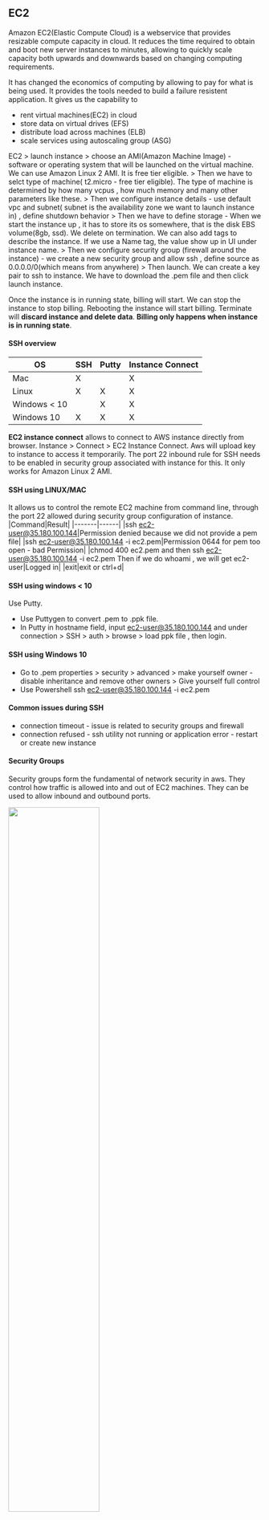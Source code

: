 ## EC2
Amazon EC2(Elastic Compute Cloud) is a webservice that provides resizable compute capacity in cloud. It reduces the time required to obtain and boot new server instances to minutes, allowing to quickly scale capacity both upwards and downwards based on changing computing requirements.

It has changed the economics of computing by allowing to pay for what is being used. It provides the tools needed to build a failure resistent application.
It gives us the capability to 
+ rent virtual machines(EC2) in cloud
+ store data on virtual drives (EFS)
+ distribute load across machines (ELB)
+ scale services using autoscaling group (ASG)

EC2 > launch instance > choose an AMI(Amazon Machine Image) - software or operating system that will be launched on the virtual machine. We can use Amazon Linux 2 AMI. It is free tier eligible. > Then we have to selct type of machine( t2.micro - free tier eligible). The type of machine is determined by how many vcpus , how much memory and many other parameters like these. > Then we configure instance details - use default vpc and subnet( subnet is the availability zone we want to launch instance in) , define shutdown behavior > Then we have to define storage - When we start the instance up , it has to store its os somewhere, that is the disk EBS volume(8gb, ssd). We delete on termination. We can also add tags to describe the instance. If we use a Name tag, the value show up in UI under instance name. > Then we configure security group (firewall around the instance) - we create a new security group and allow ssh , define source as 0.0.0.0/0(which means from anywhere) > Then launch. We can create a key pair to ssh to instance. We have to download the .pem file and then click launch instance.

Once the instance is in running state, billing will start. We can stop the instance to stop billing. Rebooting the instance will start billing. Terminate will **discard instance and delete data**. **Billing only happens when instance is in running state**.

#### SSH overview 

|OS|SSH|Putty|Instance Connect|
|--|---|-----|----------------|
|Mac|X||X|
|Linux|X|X|X|
|Windows < 10||X|X|
|Windows 10|X|X|X|

**EC2 instance connect** allows to connect to AWS instance directly from browser. Instance > Connect > EC2 Instance Connect. Aws will upload key to instance to access it temporarily. The port 22 inbound rule for SSH needs to be enabled in security group associated with instance for this. It only works for Amazon Linux 2 AMI.

#### SSH using LINUX/MAC
It allows us to control the remote EC2 machine from command line, through the port 22 allowed during security group configuration of instance.
|Command|Result|
|-------|------|
|ssh ec2-user@35.180.100.144|Permission denied because we did not provide a pem file|
|ssh ec2-user@35.180.100.144 -i ec2.pem|Permission 0644 for pem too open - bad Permission|
|chmod 400 ec2.pem and then ssh ec2-user@35.180.100.144 -i ec2.pem Then if we do whoami , we will get ec2-user|Logged in|
|exit|exit or ctrl+d|

#### SSH using windows < 10

Use Putty.
+ Use Puttygen to convert .pem to .ppk file.
+ In Putty in hostname field, input ec2-user@35.180.100.144 and under connection > SSH > auth > browse > load ppk file , then login.

#### SSH using Windows 10

+ Go to .pem properties > security > advanced > make yourself owner - disable inheritance and remove other owners > Give yourself full control
+ Use Powershell ssh ec2-user@35.180.100.144 -i ec2.pem

#### Common issues during SSH

+ connection timeout - issue is related to security groups and firewall
+ connection refused - ssh utility not running or application error - restart or create new instance

#### Security Groups

Security groups form the fundamental of network security in aws. They control how traffic is allowed into and out of EC2 machines. They can be used to allow inbound and outbound ports.

<img src="https://raw.githubusercontent.com/dhrub123/AWS/master/EC2/SG_1.PNG" width="60%" height="60%"/>

Network Security > Security Groups : 

They have inbound and outbound tabs. In inbound, by default there is no rule, nothing is allowed. We have to add a rule. If no rule is added, timeout will happen if we try to ssh into instance. In outbound tab, all traffic out of the instance is enabled by default. Each rule has 5 things :
+ Type - SSH/HTTP
+ Protocol - TCP
+ Port Range - 22
+ Source - Custom 0.0.0.0/0
+ Description

The security groups act as a firewall and regulate
+ access to ports
+ authorised ip ranges
+ control of inbound network ( from other to instance) 
+ control of outbound network ( from instance to other)
+ **security groups can be attached to multiple instances and one instance can have multiple security groups**
+ security groups are locked down to vpc/region combination - They have to be created in a different region or a different vpc.
+ They live outside EC2. When they block traffic, EC2 is not even aware of the blocked traffic.
+ It is recommended to maintain a separate security group for SSH access.
+ **By default all inbound traffic is blocked and all outbound traffic is allowed**

<img src="https://raw.githubusercontent.com/dhrub123/AWS/master/EC2/SG_2.PNG" width="80%" height="80%"/>

#### Referencing other security groups:
Security groups can refer other security groups, ip adresses, cidr blocks but **not DNS names**.
If we have a security group 1 which authorizes inbound traffic from security group 1 and security group 2, then that helps us in the following way. Suppose there are 4 instances. I1 has SG1 attached. I2 has SG2 attached. I3 has SG3 attached. I4 has SG1 attached. So inbound traffic is allowed to I4 from I1 and I2.
Inbound traffic is allowed to I1 from I4 and I2. 

<img src="https://raw.githubusercontent.com/dhrub123/AWS/master/EC2/SG_REFERENCED.PNG" width="80%" height="80%"/>

#### Public vs Private vs Elastic IP

Networking is of 2 sorts - IPv4 and IPv6. Both are supported by AWS.
+ IPV4 - 1.160.10.240. It is most common.It allows for 3.7 adresses in public space. The format is [0-255]:[0-255]:[0-255]:[0-255]
+ IPV6 - 3ffe:1900:4545:3:200:f8ff:fe21:67cf. It is mainly used for IOT.

+ The **Public IPs** can talk to one another over internet. Machine with public ip can be identified on the internet. It is unique, no two machines can have same public ip. They can be geolocated easily.
+ **Private IPs:** When a company has a private network, it has a private ip range. All computers in that private network can talk to each other using their private ip. But to talk to outside public ip, they will need a internet gateway which has a public ip. This is a common AWS pattern. Machines with private ip can be identified in private network only. They are only unique across private network. 2 different private networks can have same private ip. Machines with private ip connect to wwww using NAT + internet gateway(proxy). Only specified range of ips can be used as private ips.
+ **So public ips are accessible all over the internet and private ips are only accessible in private network.**
+ **Elastic IPs:** When we start and stop an EC2 instance, its public ip changes. If a fixed public ip is needed for our instance, we will need an elastic ip. It is a public ipv4 which we own as long as we do not delete it. We can atatch this elastic ip to one instance at a time. With an elastic ip, one can mask failures by quickly remapping it to another instance in their account. We can have **5 elastic ips in our account but this can be increased by asking AWS.**
+ It is recommended to avoid elastic ips. Instead 1) we can us a public ip and register dns name to it or 2) use a load balancer instead of a public ip.
+ By default, our EC2 instance comes with a private ip for internal AWS network and a public ip for www. SSH with public ip, not private ip. If instance is stopped and started, **public ip changes.**
+ If we ssh into instance using public ip , we will see a prompt ec2-user@<private-ip> which means that the ec2 machine is identified by the private ip in aws network. If we do ifconfig -a, eth0 or the virtual ethernet interface will also give us the private ip as inet.
+ Now, if we stop the instance, the public ip will disappear and if we start again ,the public ip will be different. But the **private ip is still the same**.
+ If we want to persist ips between restarts, go to network and security > Elastic ip > Allocate elastic ip from Amazon's pool of IPV4 adresses or bring in your own pool. > Allocate
+ Then associate elastic ip to ec2 instance. Now if we start and stop, public ip is retained as it is an elastic ip. **Elastic IPs get charged for when not associated with an EC2 instance**
  
<img src="https://raw.githubusercontent.com/dhrub123/AWS/master/EC2/PUBLIC_VS_PRIVATE_IP.PNG" width="60%" height="60%"/>

#### Install apache on EC2.
```
# 1) ssh to instance
ssh ec2-user@35.180.100.144 -i ec2.pem
# 2) Elevate to super user
sudo su
# 3) Update without prompting
yum update -y
# 4) Install apache
yum install -y httpd.x86_64
# 5) Start apache service
systemctl start httpd.service
# 6) enable across reboots
systemctl enable httpd.service
# 8) curl -> we should see page content
curl localhost:80
# 9) create index.html. If we do a http://<public_ip>:80 , we will see a page displaying hello world. Please note that we need to add HTTP inbound port 80 rule in # sg for instance.
echo "Hello World" > /var/www/html/index.html
# 10) create index.html. If we do a http://<public_ip>:80 , we will see a page displaying hello world from <private ip>
echo "Hello World from $(hostname -f)" > /var/www/html/index.html
```

#### EC2 User Data :
+ This is used to boot strap instance with user data script. Bootstrapping means launching commands when instance starts.
+ The script is run only once at the first start of instance.
+ It is mainly used to automate boot tasks like installing updates, software, downloading files etc. 
+ The larger the user data script, the more it does, the larger the bootup time. It is run with root user sudo rights.
+ Configure Instance Details > Advanced Details > User Data - The script gets encoded to base 64.

```
#!/bin/bash
sudo su #admin privileges
#install httpd(Linux 2 version)
yum update -y
yum install -y httpd.x86_64
systemctl start httpd.service
systemctl enable httpd.service
echo "Hello World from $(hostname -f)" > /var/www/html/index.html
```

#### Types of Instances based on Pricing
+ On Demand - allows to pay by the hour or second(Linux is by second and Windows is by hour) - For short workload, predictable pricing
+ Reserved - Reservation for 1 or 3 years, certain or entire amount upfront, but large discount compared to on demand price. These are ideal when the amount of time is known beforehand. for example say 1 year for a database. They are for long workloads.
  + Convertible Reserved Instances : long worload with flexible instance types. m4xlarge today, c5xlarge tomorrow.
  + Scheduled Reserved Instances : say every thursday between 3 am and 5 am (run a job for a year at a certain time).
+ Spot - enables to bid a price for instance capacity, if application has flexible timings, this can lead to significant savings. They are less reliable because we can lose these instances. These are very cheap and are for short workloads.
+ Dedicated host - These are physical ec2 server dedicated for use. They allow to bring exisitng server-bound software licenses over to aws and thus save costs. They allow us to control instance placement.
+ Dedicated instance - No other customer will share hardware on AWS.

##### On Demand Instances
+ Billing per second after the first minute
+ Pay for what we use
+ highest cost but no long term commitment
+ Perfect for users who want low cost and flexibility of AWS EC2 without any long term commitment or contract
+ Applications with unpredictable and short workloads (elastic workloads) that cannot be interrupted
+ Development and testing

##### Reserved Instances
+ Traditional IT
+ Upro 75% discount compared to on demand
+ upfront payment with long term commitment
+ Reserved for 1 or 3 years
+ We can reserve a specific instance type
+ Recommended for applications with steady state or predictable usage that require reserved capacity
+ Users willing to make upfront payment to reduce computing cost even further
  + Standard RIs(upto 75% off on demand) - if entire payment is made upfront and contract is for 3 years
  + Convertible RIs(upto 54% off on demand) - capability to change attribute of instance from say compute to memory intensive provided the exchange is of equal or greater value , expensive but flexible
  + Scheduled RIs - available to launch within a scheduled time window. It allows to obtain compute capacity within a certain recurring schedule. For example if a company has large sales during fridays, then it will go for RIs scheduled on every friday. Not available in all regions.

##### EC2 Spot Instances

+ We define a max spot price which we are willing to pay and we get instance while **current spot price < max spot price**. The hourly spot price varies based on offer and capacity.It will go up and down. 
  + Strategy 1 : If current spot price > max spot price, we can choose to stop or terminate within a 2 hour grace period. If we stop, we can continue when current spot price < max spot price again. 
  + Strategy 2 : Spot block - block spot instance during a specified time (1 - 6 hours) without interruption. In rare situations , they are reclaimed by AWS.

+ 90% discount compared to on demand. But we can lose them at any point of time if current spot price goes over the max spot price
+ Applications with flexible start and end times which are feasible only at a very low cost. e.g. : Genomics and Pharma companies use this to perform research by running resource intensive apps on say a sunday at 4 am when price is very low.
+ They are very cost efficient for workloads which has resiliency to any kind of failure , for example, batch jobs ,image processing, data analysis and any jobs which can be retrieved.
+ They are not recommended for critical apps like databases.
+ Users who suddenly need additional compute capacity
+ Spot instances are terminated by AWS if spot price for that capacity increases. However Amazon does not charge for partial usage of hour in that case. However, if instance is terminated by customer, then whole hour is charged for.
+ The spot price can fluctuate but it still provides large savings over on demand.
+ We can also get pricing history of spot instances and use it to set our max spot price.
<img src="https://raw.githubusercontent.com/dhrub123/AWS/master/EC2/SPOT_INSTANCE_PRICE_GRAPH.PNG"/>

##### How to terminate spot instances
Spot requests have certain attributes - max price, desired number of instances, launch spec, valid from, valid until, request type - one time or persistent.
+ One time requests will spawn instances and if those instances are killed, nothing will happen.
+ Persistent requests - If instances are stopped due to spot price going up, it will come back to spot request and is smart enough to restart those instances once spot price < max price.
We can only cancel spot instance requests that are open, active or disabled.
+ Cancelling a spot request will not terminate instances it created, we have to kill them manually.
+ We have to first cancel the spot request and then terminate the instances else they will be created again.

<img src="https://raw.githubusercontent.com/dhrub123/AWS/master/EC2/TERMINATE_SPOT_INSTANCES.PNG"/>

##### SPOT Fleets

It is a set of spot instances + (optional) on demand instances. The spot fleet tries it best to meet the target capacity with the price constraints defined.
It will launch from possible launch pools. The launch pools have different instance type , different OS and different availability zones. We will define multiple launch pools and the spot fleet will chose the most appropriate or best launch pool. When it reaches budget or capacity, it will stop launching instances.

##### Strategies to allocate Spot instances
+ lowest price - short workload, cost optimization
+ diversified - distributed across all pools - great for availability, long workloads, because if 1 pool goes away, other is still available.
+ capacity optimized - pool with optimal capacity for number of instances

**SPOT FLEET ALLOWS US TO AUTOMATICALLY REQUEST SPOT INSTANCES WITH LOWEST PRICE**.

+ While creating SPOT instances, we are select different types of workloads.
  + Load balancing workloads - webservices
  + Flexible workloads - batch job
  + Big data workloads
  + Defined duration workloads(spot blocks)
+ We also have to mention target capacity to maintain
+ To create a single spot instance, we go to Configure Instance Details > Check request spot instance > Mention maximum spot price > persistent or not


##### Dedicated host
+ We get physically dedicated EC2 server for use which gives full control over instance placement.
+ It gives visibility to physical cores/ sockets of hardware and is great for licensing purposes - BYOL(Bring your own license).
+ Used for regulatory requirement or to save licensing costs which do not allow multi tenant virtualization
+ Can be purchased on demand
+ Can be purchased as a reservation of 3 years which saves about 70% compared to on demand
+ Configured under Configure Instance Details > Tenancy

##### Dedicated Instances
+ Instances running on dedicated hardware or shared with instances in my account.
+ No control over instance placement. Can move hardware after stop / start.

<img src="https://raw.githubusercontent.com/dhrub123/AWS/master/EC2/DEDICATED_HOST_VS_INSTANCE.PNG" width="40%" height="40%"/>

**A great combo is reserved instances for baseline capacity(webapps) , on demand for unpredictable work and spots for peaks.** This results in more agility and cost savings.  

<img src="https://raw.githubusercontent.com/dhrub123/AWS/master/EC2/INSTANCE_PRICE_COMPARISON.PNG" width="80%" height="80%"/>

|Which host | When |
|-----------|------|
|On Demand|Pay Full Price|
|Reserved|Plan Ahead, use for a long time ,good discount|
|Spot|Bid for unused instances on spot. Highest bidder keeps instances. Can lose any time|
|Dedicated Host|Entire server|

#### Types of instances based on hardware

|Family|Speciality|Usecase|
|------|----------|-------|
||Field gate programmable array|Genomic research, Video processing, Financial analytics, big data|
|I3|High Speed Storage|No SQL DB and Data Warehousing|
|G3|Graphics Intensive|Video Encoding|
|H1|High Disk throughput|Distributed file systems like HDFS and Map Reduce based workloads|
|T2|Lowest Cost General Purpose| Web Server, Small DBs|
|D2|Dense Storage|File Servers, Data Warehouse, Hadoop|
|R4|Memory Optimized|Memory Intensive Apps, DB|
|M5|General Purpose|Application Servers|
|C5|Compute Ompimized|CPU Intensive Apps/DBs|
|P3|General Purpose , Graphics Intensive|Bit coin, Machine Learning|
|X1|Memory Optimized|SAP HANA, Apache Spark|

Remember by **FIGHT DR MCPX**

#### EBS(Elastic block storage)

This is a virtual disk just like EC2 is a virtual machine.  It allows to create storgae volumes and then add to EC2 instance. Once attached we can create a file system , run a database etc. They are placed in a psecific availability zone and are automatically replicated to protect from failure.

##### SSDs
+ General Purpose SSD(GP2) - 
  + General purpose, balances both price and performance
  + 3000 IOPS per gig with upto 10000 IOPS and ability to burst upto 3000 IOPS for extended period of time for volumes at 3334 Gib and above. 
+ Provisioned IOPS SSD(IO1)
  + Designed for I/O intensive apps like large relational or NOSQL databases.
  + Used for more than 10000 IOPS
  + Can provision upto 20000 IOPS per volume.
  
##### Magnetic volumes
+ Throughput optimized HDD(ST1)
  + Big Data/ Data warehousing/ Log  processing
  + Can only be an additional volume and **not a boot volume**
+ Cold HDD(SC1)
  + Lowest cost for infrequently accessed workloads
  + Usage may be a file server
  + Can only be an additional volume and **not a boot volume**
+ Magnetic(standard)
  + Lowest cost per gigabyte for all EBS volumes that is **bootable**
  + Ideal for workloads where data is accessed infrequently and where emphasis is on lowest storgae cost.
  + Previous generation
  

